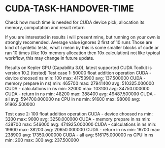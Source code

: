 # CUDA-TASK-HANDOVER-TIME
Check how much time is needed for CUDA device pick, allocation its memory, computation and result return

If you are interested in results i will present mine, but running on your own is strongly recomended.
Average value ignores 2 first of 10 runs
Those are kind of syntetic tests, what i mean by this is some smaller blocks of code ar ran 10 times (like 10x memory allocation then 10x calculation) not like typical workflow, this may change in future update.

Results on Kepler GPU (Capabilitu 3.0), latest supported CUDA Toolkit is version 10.2 (tested)
Test case 1: 50000 float addition operation
  CUDA - device choosed ns
          min: 100
          max: 41753900
          avg: 137.500000
  CUDA - memory prepare in ns)
          min: 465700
          max: 27941400
          avg: 510325.000000
  CUDA - calculations in ns
          min: 32000
          max: 103100
          avg: 34750.000000
  CUDA - return in ns
          min: 48200
          max: 388400
          avg: 49487.500000
  CUDA - all avg: 594700.000000 ns
  CPU in ns
          min: 91600
          max: 98000
          avg: 91962.500000
          
Test case 2: 100 float addition operation
  CUDA - device choosed ns
          min: 3200
          max: 9000
          avg: 3250.000000
  CUDA - memory prepare in ns
          min: 438700
          max: 546000
          avg: 474925.000000
  CUDA - calculations in ns
          min: 19600
          max: 38200
          avg: 20650.000000
  CUDA - return in ns
          min: 16700
          max: 238900
          avg: 17350.000000
  CUDA - all avg: 516175.000000 ns
  CPU in ns
          min: 200
          max: 300
          avg: 237.500000

